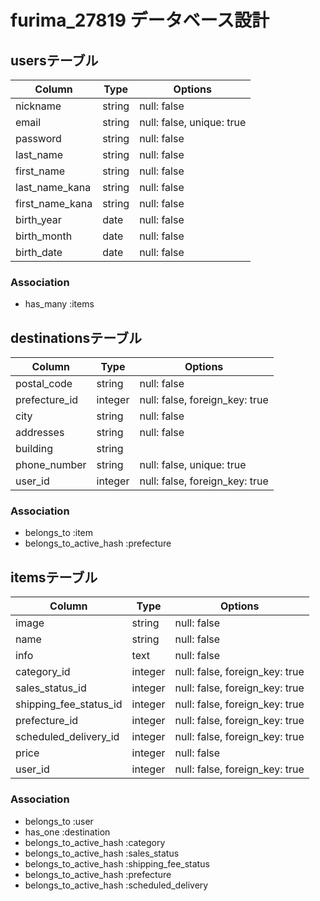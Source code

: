 # furima_27819 データベース設計

## usersテーブル
|Column|Type|Options|
|------|----|-------|
|nickname|string|null: false|
|email|string|null: false, unique: true|
|password|string|null: false|
|last_name|string|null: false|
|first_name|string|null: false|
|last_name_kana|string|null: false|
|first_name_kana|string|null: false|
|birth_year|date|null: false|
|birth_month|date|null: false|
|birth_date|date|null: false|
### Association
- has_many :items

## destinationsテーブル
|Column|Type|Options|
|------|----|-------|
|postal_code|string|null: false|
|prefecture_id|integer|null: false, foreign_key: true|
|city|string|null: false|
|addresses|string|null: false|
|building|string|
|phone_number|string|null: false, unique: true|
|user_id|integer|null: false, foreign_key: true|
### Association
- belongs_to :item
- belongs_to_active_hash :prefecture

## itemsテーブル
|Column|Type|Options|
|------|----|-------|
|image|string|null: false|
|name|string|null: false|
|info|text|null: false|
|category_id|integer|null: false, foreign_key: true|
|sales_status_id|integer|null: false, foreign_key: true|
|shipping_fee_status_id|integer|null: false, foreign_key: true|
|prefecture_id|integer|null: false, foreign_key: true|
|scheduled_delivery_id|integer|null: false, foreign_key: true|
|price|integer|null: false|
|user_id|integer|null: false, foreign_key: true|
### Association
- belongs_to :user
- has_one :destination
- belongs_to_active_hash :category
- belongs_to_active_hash :sales_status
- belongs_to_active_hash :shipping_fee_status
- belongs_to_active_hash :prefecture
- belongs_to_active_hash :scheduled_delivery
